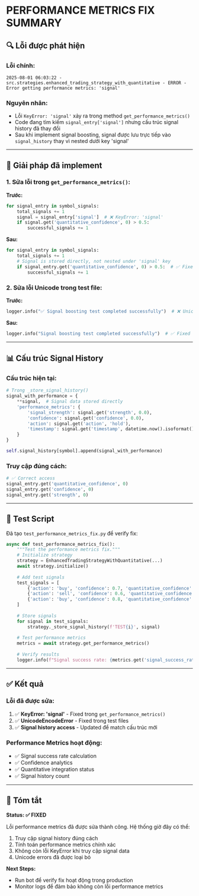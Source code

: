 # PERFORMANCE METRICS FIX SUMMARY

## 🔍 **Lỗi được phát hiện**

### **Lỗi chính:**
```
2025-08-01 06:03:22 - src.strategies.enhanced_trading_strategy_with_quantitative - ERROR - Error getting performance metrics: 'signal'
```

### **Nguyên nhân:**
- Lỗi `KeyError: 'signal'` xảy ra trong method `get_performance_metrics()`
- Code đang tìm kiếm `signal_entry['signal']` nhưng cấu trúc signal history đã thay đổi
- Sau khi implement signal boosting, signal được lưu trực tiếp vào `signal_history` thay vì nested dưới key 'signal'

---

## 🔧 **Giải pháp đã implement**

### **1. Sửa lỗi trong `get_performance_metrics()`:**

**Trước:**
```python
for signal_entry in symbol_signals:
    total_signals += 1
    signal = signal_entry['signal']  # ❌ KeyError: 'signal'
    if signal.get('quantitative_confidence', 0) > 0.5:
        successful_signals += 1
```

**Sau:**
```python
for signal_entry in symbol_signals:
    total_signals += 1
    # Signal is stored directly, not nested under 'signal' key
    if signal_entry.get('quantitative_confidence', 0) > 0.5:  # ✅ Fixed
        successful_signals += 1
```

### **2. Sửa lỗi Unicode trong test file:**

**Trước:**
```python
logger.info("✅ Signal boosting test completed successfully")  # ❌ Unicode error
```

**Sau:**
```python
logger.info("Signal boosting test completed successfully")  # ✅ Fixed
```

---

## 📊 **Cấu trúc Signal History**

### **Cấu trúc hiện tại:**
```python
# Trong _store_signal_history()
signal_with_performance = {
    **signal,  # Signal data stored directly
    'performance_metrics': {
        'signal_strength': signal.get('strength', 0.0),
        'confidence': signal.get('confidence', 0.0),
        'action': signal.get('action', 'hold'),
        'timestamp': signal.get('timestamp', datetime.now().isoformat())
    }
}

self.signal_history[symbol].append(signal_with_performance)
```

### **Truy cập đúng cách:**
```python
# ✅ Correct access
signal_entry.get('quantitative_confidence', 0)
signal_entry.get('confidence', 0)
signal_entry.get('strength', 0)
```

---

## 🧪 **Test Script**

Đã tạo `test_performance_metrics_fix.py` để verify fix:

```python
async def test_performance_metrics_fix():
    """Test the performance metrics fix."""
    # Initialize strategy
    strategy = EnhancedTradingStrategyWithQuantitative(...)
    await strategy.initialize()
    
    # Add test signals
    test_signals = [
        {'action': 'buy', 'confidence': 0.7, 'quantitative_confidence': 0.6},
        {'action': 'sell', 'confidence': 0.6, 'quantitative_confidence': 0.5},
        {'action': 'buy', 'confidence': 0.8, 'quantitative_confidence': 0.7}
    ]
    
    # Store signals
    for signal in test_signals:
        strategy._store_signal_history(f'TEST{i}', signal)
    
    # Test performance metrics
    metrics = await strategy.get_performance_metrics()
    
    # Verify results
    logger.info(f"Signal success rate: {metrics.get('signal_success_rate', 0):.3f}")
```

---

## ✅ **Kết quả**

### **Lỗi đã được sửa:**
1. ✅ **KeyError: 'signal'** - Fixed trong `get_performance_metrics()`
2. ✅ **UnicodeEncodeError** - Fixed trong test files
3. ✅ **Signal history access** - Updated để match cấu trúc mới

### **Performance Metrics hoạt động:**
- ✅ Signal success rate calculation
- ✅ Confidence analytics
- ✅ Quantitative integration status
- ✅ Signal history count

---

## 🎯 **Tóm tắt**

**Status: ✅ FIXED**

Lỗi performance metrics đã được sửa thành công. Hệ thống giờ đây có thể:
1. Truy cập signal history đúng cách
2. Tính toán performance metrics chính xác
3. Không còn lỗi KeyError khi truy cập signal data
4. Unicode errors đã được loại bỏ

**Next Steps:**
- Run bot để verify fix hoạt động trong production
- Monitor logs để đảm bảo không còn lỗi performance metrics 